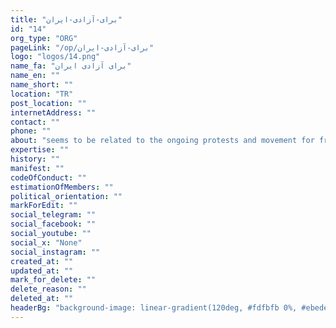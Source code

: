 ```yaml
---
title: "برای-آزادی-ایران"
id: "14"
org_type: "ORG"
pageLink: "/op/برای-آزادی-ایران"
logo: "logos/14.png"
name_fa: "برای آزادی ایران"
name_en: ""
name_short: ""
location: "TR"
post_location: ""
internetAddress: ""
contact: ""
phone: ""
about: "seems to be related to the ongoing protests and movement for freedom and human rights in Iran, with a focus on the Turkish perspective or support from Turkey.                                                                                                                           The Turkish people and government have shown significant support for the Iranian protests, with many Turkish citizens participating in demonstrations and expressing solidarity online. This phrase likely reflects that sentiment and highlights the transnational nature of the movement for freedom in Iran."
expertise: ""
history: ""
manifest: ""
codeOfConduct: ""
estimationOfMembers: ""
political_orientation: ""
markForEdit: ""
social_telegram: ""
social_facebook: ""
social_youtube: ""
social_x: "None"
social_instagram: ""
created_at: ""
updated_at: ""
mark_for_delete: ""
delete_reason: ""
deleted_at: ""
headerBg: "background-image: linear-gradient(120deg, #fdfbfb 0%, #ebedee 100%);"
---
```


